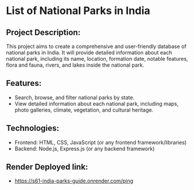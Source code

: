 # List of National Parks in India

## Project Description:
This project aims to create a comprehensive and user-friendly database of national parks in India. It will provide detailed information about each national park, including its name, location, formation date, notable features, flora and fauna, rivers, and lakes inside the national park.

## Features:
- Search, browse, and filter national parks by state.
- View detailed information about each national park, including maps, photo galleries, climate, vegetation, and cultural heritage.

## Technologies:
- Frontend: HTML, CSS, JavaScript (or any frontend framework/libraries)
- Backend: Node.js, Express.js (or any backend framework)


## Render Deployed link: 

- <https://s61-india-parks-guide.onrender.com/ping>


